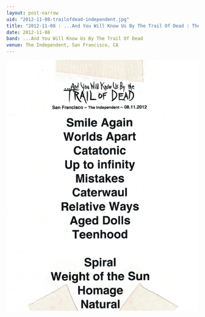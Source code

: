 ```yaml
---
layout: post-narrow
uid: "2012-11-08-trailofdead-independent.jpg"
title: "2012-11-08 : ...And You Will Know Us By The Trail Of Dead : The Independent, San Francisco, CA"
date: 2012-11-08
band: ...And You Will Know Us By The Trail Of Dead
venue: The Independent, San Francisco, CA
---
```


<div class="showcase">
  <img src="/img/2012/11/20121108-TrailOfDead-Independent.jpg" alt="2012-11-08-trailofdead-independent.jpg">
</div>
